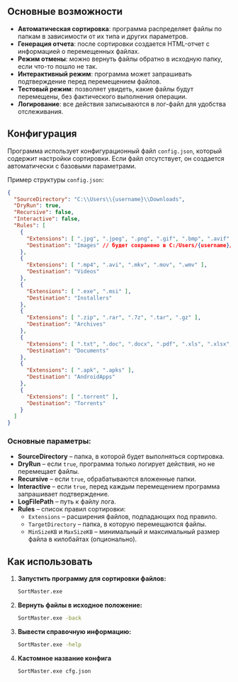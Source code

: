 ﻿## Основные возможности

- **Автоматическая сортировка**: программа распределяет файлы по папкам в зависимости от их типа и других параметров.
- **Генерация отчета**: после сортировки создается HTML-отчет с информацией о перемещенных файлах.
- **Режим отмены**: можно вернуть файлы обратно в исходную папку, если что-то пошло не так.
- **Интерактивный режим**: программа может запрашивать подтверждение перед перемещением файлов.
- **Тестовый режим**: позволяет увидеть, какие файлы будут перемещены, без фактического выполнения операции.
- **Логирование**: все действия записываются в лог-файл для удобства отслеживания.

## Конфигурация

Программа использует конфигурационный файл `config.json`, который содержит настройки сортировки. Если файл отсутствует, он создается автоматически с базовыми параметрами.

Пример структуры `config.json`:
```json
{
  "SourceDirectory": "C:\\Users\\{username}\\Downloads",
  "DryRun": true,
  "Recursive": false,
  "Interactive": false,
  "Rules": [
    {
      "Extensions": [ ".jpg", ".jpeg", ".png", ".gif", ".bmp", ".avif", ".avifs" ],
      "Destination": "Images" // будет сохранено в C:/Users/{username}/Downloads/Images
    },
    {
      "Extensions": [ ".mp4", ".avi", ".mkv", ".mov", ".wmv" ],
      "Destination": "Videos"
    },
    {
      "Extensions": [ ".exe", ".msi" ],
      "Destination": "Installers"
    },
    {
      "Extensions": [ ".zip", ".rar", ".7z", ".tar", ".gz" ],
      "Destination": "Archives"
    },
    {
      "Extensions": [ ".txt", ".doc", ".docx", ".pdf", ".xls", ".xlsx", ".ppt", ".pptx", ".json", ".html", ".htm" ],
      "Destination": "Documents"
    },
    {
      "Extensions": [ ".apk", ".apks" ],
      "Destination": "AndroidApps"
    },
    {
      "Extensions": [ ".torrent" ],
      "Destination": "Torrents"
    }
  ]
}

```

### Основные параметры:
- **SourceDirectory** – папка, в которой будет выполняться сортировка.
- **DryRun** – если `true`, программа только логирует действия, но не перемещает файлы.
- **Recursive** – если `true`, обрабатываются вложенные папки.
- **Interactive** – если `true`, перед каждым перемещением программа запрашивает подтверждение.
- **LogFilePath** – путь к файлу лога.
- **Rules** – список правил сортировки:
    - `Extensions` – расширения файлов, подпадающих под правило.
    - `TargetDirectory` – папка, в которую перемещаются файлы.
    - `MinSizeKB` и `MaxSizeKB` – минимальный и максимальный размер файла в килобайтах (опционально).

## Как использовать

1. **Запустить программу для сортировки файлов:**
   ```bash
   SortMaster.exe
   ```
2. **Вернуть файлы в исходное положение:**
   ```bash
   SortMaster.exe -back
   ```
3. **Вывести справочную информацию:**
   ```bash
   SortMaster.exe -help
   ```
4. **Кастомное название конфига**
   ```bash
   SortMaster.exe cfg.json
   ```


